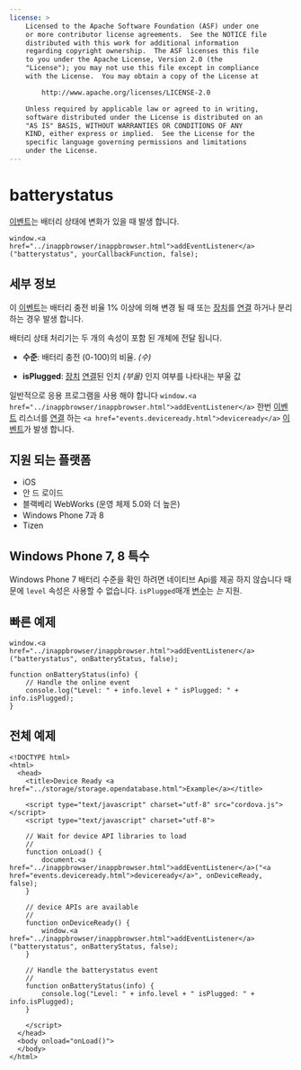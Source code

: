 ```yaml
---
license: >
    Licensed to the Apache Software Foundation (ASF) under one
    or more contributor license agreements.  See the NOTICE file
    distributed with this work for additional information
    regarding copyright ownership.  The ASF licenses this file
    to you under the Apache License, Version 2.0 (the
    "License"); you may not use this file except in compliance
    with the License.  You may obtain a copy of the License at

        http://www.apache.org/licenses/LICENSE-2.0

    Unless required by applicable law or agreed to in writing,
    software distributed under the License is distributed on an
    "AS IS" BASIS, WITHOUT WARRANTIES OR CONDITIONS OF ANY
    KIND, either express or implied.  See the License for the
    specific language governing permissions and limitations
    under the License.
---
```


# batterystatus

<a href="events.html">이벤트</a>는 배터리 상태에 변화가 있을 때 발생 합니다.

    window.<a href="../inappbrowser/inappbrowser.html">addEventListener</a>("batterystatus", yourCallbackFunction, false);
    

## 세부 정보

이 <a href="events.html">이벤트</a>는 배터리 충전 비율 1% 이상에 의해 변경 될 때 또는 <a href="../device/device.html">장치</a>를 <a href="../connection/connection.html">연결</a> 하거나 분리 하는 경우 발생 합니다.

배터리 상태 처리기는 두 개의 속성이 포함 된 개체에 전달 됩니다.

*   **수준**: 배터리 충전 (0-100)의 비율. *(수)*

*   **isPlugged**: <a href="../device/device.html">장치</a> <a href="../connection/connection.html">연결</a>된 인치 *(부울)* 인지 여부를 나타내는 부울 값

일반적으로 응용 프로그램을 사용 해야 합니다 `window.<a href="../inappbrowser/inappbrowser.html">addEventListener</a>` 한번 <a href="events.html">이벤트</a> 리스너를 <a href="../connection/connection.html">연결</a> 하는 `<a href="events.deviceready.html">deviceready</a>` <a href="events.html">이벤트</a>가 발생 합니다.

## 지원 되는 플랫폼

*   iOS
*   안 드 로이드
*   블랙베리 WebWorks (운영 체제 5.0와 더 높은)
*   Windows Phone 7과 8
*   Tizen

## Windows Phone 7, 8 특수

Windows Phone 7 배터리 수준을 확인 하려면 네이티브 Api를 제공 하지 않습니다 때문에 `level` 속성은 사용할 수 없습니다. `isPlugged`매개 <a href="../../plugin_ref/spec.html">변수</a>는 *는* 지원.

## 빠른 예제

    window.<a href="../inappbrowser/inappbrowser.html">addEventListener</a>("batterystatus", onBatteryStatus, false);
    
    function onBatteryStatus(info) {
        // Handle the online event
        console.log("Level: " + info.level + " isPlugged: " + info.isPlugged);
    }
    

## 전체 예제

    <!DOCTYPE html>
    <html>
      <head>
        <title>Device Ready <a href="../storage/storage.opendatabase.html">Example</a></title>
    
        <script type="text/javascript" charset="utf-8" src="cordova.js"></script>
        <script type="text/javascript" charset="utf-8">
    
        // Wait for device API libraries to load
        //
        function onLoad() {
            document.<a href="../inappbrowser/inappbrowser.html">addEventListener</a>("<a href="events.deviceready.html">deviceready</a>", onDeviceReady, false);
        }
    
        // device APIs are available
        //
        function onDeviceReady() {
            window.<a href="../inappbrowser/inappbrowser.html">addEventListener</a>("batterystatus", onBatteryStatus, false);
        }
    
        // Handle the batterystatus event
        //
        function onBatteryStatus(info) {
            console.log("Level: " + info.level + " isPlugged: " + info.isPlugged);
        }
    
        </script>
      </head>
      <body onload="onLoad()">
      </body>
    </html>